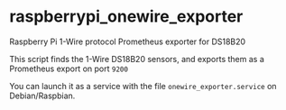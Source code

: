 # raspberrypi_onewire_exporter
Raspberry Pi 1-Wire protocol Prometheus exporter for DS18B20

This script finds the 1-Wire DS18B20 sensors, and exports them as a Prometheus export on port `9200`

You can launch it as a service with the file `onewire_exporter.service` on Debian/Raspbian.
